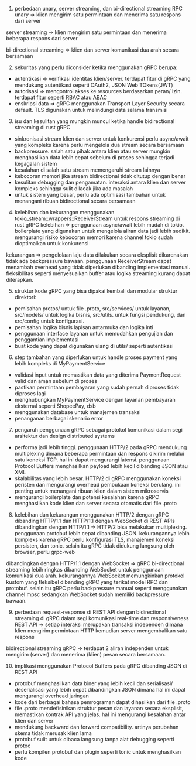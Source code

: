 1. perbedaan unary, server streaming, dan bi-directional streaming RPC
unary => klien mengirim satu permintaan dan menerima satu respons dari server

server streaming => klien mengirim satu permintaan dan menerima beberapa respons dari server

bi-directional streaming => klien dan server komunikasi dua arah secara bersamaan


2. sekuritas yang perlu diconsider ketika menggunakan gRPC berupa: 
- autentikasi => verifikasi identitas klien/server. terdapat fitur di gRPC yang mendukung autentikasi seperti OAuth2, JSON Web TOkens(JWT)
- autorisasi => mengontrol akses ke resources berdasarkan peran/ izin. terdapat fitur seperti RBAC atau ABAC
- enskripsi data => gRPC menggunakan Transport Layer Security secara default. TLS digunakan untuk melindungi data selama transmisi


3. isu dan kesulitan yang mungkin muncul ketika handle bidirectional streaming di rust gRPC
- sinkronisasi stream klien dan server untuk konkurensi perlu async/await yang kompleks karena perlu mengelola dua stream secara bersamaan
- backpressure. salah satu pihak antara klien atau server mungkin menghasilkan data lebih cepat sebelum di proses sehingga terjadi kegagalan sistem
- kesalahan di salah satu stream memengaruhi stream lainnya
- kebocoran memori jika stream bidirectional tidak ditutup dengan benar
- kesulitan debugging dan pengamatan. interaksi antara klien dan server kompleks sehingga sulit dilacak jika ada masalah
- untuk sistem yang besar, perlu ada optimisasi tambahan untuk menangani ribuan bidirectional secara bersamaan


4. kelebihan dan kekurangan menggunakan tokio_stream::wrappers::ReceiverStream untuk respons streaming di rust gRPC
kelebihan => penggunaan async/await lebih mudah di tokio. boilerplate yang digunakan untuk mengelola aliran data jadi lebih sedikit. mengurangi risiko kebocoran memori karena channel tokio sudah dioptimalkan untuk konkurensi

kekurangan => pengelolaan laju data dilakukan secara eksplisit dikarenakan tidak ada backpressure bawaan. penggunaan ReceiverStream dapat menambah overhead yang tidak diperlukan dibanding implementasi manual. fleksibilitas seperti menyesuaikan buffer atau logika streaming kurang dapat diterapkan. 


5. struktur kode gRPC yang bisa dipakai kembali dan modular
struktur direktori: 
- pemisahan protos/ untuk file .proto, src/services/ untuk layanan, src/models/ untuk logika bisnis, src/utils. untuk fungsi pendukung, dan src/config untuk konfigurasi. 
- pemisahan logika bisnis lapisan antarmuka dan logika inti
- penggunaan interface layanan untuk memudahkan pengujian dan penggantian implementasi
- buat kode yang dapat digunakan ulang di utils/ seperti autentikasi


6. step tambahan yang diperlukan untuk handle proses payment yang lebih kompleks di MyPaymentService
- validasi input untuk memastikan data yang diterima PaymentRequest valid dan aman sebelum di proses
- pastikan permintaan pembayaran yang sudah pernah diproses tidak diproses lagi
- menghubungkan MyPaymentService dengan layanan pembayaran eksternal seperti ShopeePay, dsb
- menggunakan database untuk manajemen transaksi
- penanganan berbagai skenario error


7. pengaruh penggunaan gRPC sebagai protokol komunikasi dalam segi arsitektur dan design distributed systems
- performa jadi lebih tinggi. penggunaan HTTP/2 pada gRPC mendukung multiplexing dimana beberapa permintaan dan respons dikirim melalui satu koneksi TCP. hal ini dapat mengurangi latensi. penggunaan Protocol Buffers menghasilkan payload lebih kecil dibanding JSON atau XML
- skalabilitas yang lebih besar. HTTP/2 di gRPC menggunakan koneksi peristen dan mengurangi overhead pembukaan koneksi berulang. ini penting untuk menangani ribuan klien dalam sistem mikroservis
- mengurangi boilerplate dan potensi kesalahan karena gRPC menghasilkan kode klien dan server secara otomatis dari file .proto


8. kelebihan dan kekurangan menggunakan HTTP/2 dengan gRPC dibanding HTTP/1.1 dan HTTP/1.1 dengan WebSocket di REST APIs 
dibandingkan dengan HTTP/1.1 => HTTP/2 bisa melakukan multiplexing. penggunaan protobuf lebih cepat dibanding JSON. kekurangannya lebih kompleks karena gRPC perlu konfigurasi TLS, manajemen koneksi persisten, dan tonic. selain itu gRPC tidak didukung langsung oleh browser, perlu grpc-web

dibandingkan dengan HTTP/1.1 dengan WebSocket => gRPC bi-directional streaming lebih ringkas dibanding WebSocket untuk penggunaan komunikasi dua arah. kekurangannya WebSocket memungkinkan protokol kustom yang fleksibel dibanding gRPC yang terikat model RPC dan protobuf. selain itu gRPC perlu backpressure manual seperti menggunakan channel mpsc sedangkan WebSocket sudah memiliki backpressure bawaan. 


9. perbedaan request-response di REST API dengan bidirectional streaming di gRPC dalam segi komunikasi real-time dan responsiveness
REST API => setiap interaksi merupakan transaksi independen dimana klien mengirim permintaan HTTP kemudian server mengembalikan satu respons

bidirectional streaming gRPC => terdapat 2 aliran independen untuk mengirim (server) dan menerima (klien) pesan secara bersamaan. 


10. implikasi menggunakan Protocol Buffers pada gRPC dibanding JSON di REST API
- protobuf menghasilkan data biner yang lebih kecil dan serialisasi/ deserialisasi yang lebih cepat dibandingkan JSON dimana hal ini dapat mengurangi overhead jaringan
- kode dari berbagai bahasa pemrograman dapat dihasilkan dari file .proto
- file .proto mendefisinikan struktur pesan dan layanan secara eksplisit, memastikan kontrak API yang jelas. hal ini mengurangi kesalahan antar klien dan server
- mendukung backward dan forward compatibility. artinya perubahan skema tidak merusak klien lama
- protobuf sulit untuk dibaca langsung tanpa alat debugging seperti protoc
- perlu kompilen protobuf dan plugin seperti tonic untuk menghasilkan kode